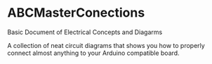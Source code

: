 # ABCMasterConections
Basic Document of Electrical Concepts and Diagarms


A collection of neat circuit diagrams that shows you how to properly connect almost anything to your Arduino compatible board.
